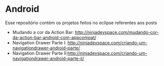 # Android

Esse repositório contém os projetos feitos no eclipse referentes aos posts 
* Mudando a cor da Action Bar: http://ninjadevspace.com/mudando-cor-da-action-bar-android-com-appcompat/
* Navigation Drawer Parte I: http://ninjadevspace.com/criando-um-navigationdrawer-android-parte/
* Navigation Drawer Parte II:http://ninjadevspace.com/criando-um-navigationdrawer-android-parte-ii/

